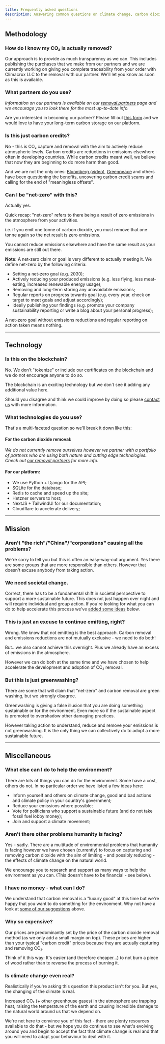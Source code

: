 ```yaml
---
title: Frequently asked questions
description: Answering common questions on climate change, carbon dioxide removal and using the CDR Platform.
---
```


## Methodology

### How do I know my CO₂ is actually removed?

Our approach is to provide as much transparency as we can. This includes publishing the purchases that we make from our partners and we are currently working on giving you complete traceability from your order with Climacrux LLC to the removal with our partner. We'll let you know as soon as this is available.

### What partners do you use?

_Information on our partners is available on our [removal partners](/docs/removal-partner) page and we encourage you to look there for the most up-to-date info._

Are you interested in becoming our partner? Please fill out [this form](https://partner-application.climacrux.com/) and we would love to have your long-term carbon storage on our platform.

### Is this just carbon credits?

No - this is CO₂ capture and removal with the aim to actively reduce atmospheric levels. Carbon credits are reductions in emissions elsewhere - often in developing countries. While carbon credits meant well, we believe that now they are beginning to do more harm than good.

And we are not the only ones: [Bloomberg (video)](https://www.youtube.com/watch?v=20xMbGkEIQI), [Greenpeace](https://www.reuters.com/business/sustainable-business/reuters-impact-greenpeace-calls-end-carbon-offsets-2021-10-06/) and others have been questioning the benefits, uncovering carbon credit scams and calling for the end of "meaningless offsets".

### Can I be "net-zero" with this?

Actually yes.

Quick recap: "net-zero" refers to there being a result of zero emissions in the atmosphere from your activities.

i.e. if you emit one tonne of carbon dioxide, you must remove that one tonne again so the net result is zero emissions.

You cannot reduce emissions elsewhere and have the same result as your emissions are still out there.

**Note:** A net-zero claim or goal is very different to actually meeting it. We define net-zero by the following criteria:

- Setting a net-zero goal (e.g. 2030);
- Actively reducing your produced emissions (e.g. less flying, less meat-eating, increased renewable energy usage);
- Removing and long-term storing any unavoidable emissions;
- Regular reports on progress towards goal (e.g. every year, check on target to meet goals and adjust accordingly);
- Ideally publishing your findings (e.g. promote your company sustainability reporting or write a blog about your personal progress);

A net-zero goal without emissions reductions and regular reporting on action taken means nothing.

---

## Technology

### Is this on the blockchain?

No. We don't "tokenize" or include our certificates on the blockchain and we do not encourage anyone to do so.

The blockchain is an exciting technology but we don't see it adding any additional value here.

Should you disagree and think we could improve by doing so please [contact us](/contact-us) with more information.

### What technologies do you use?

That's a multi-faceted question so we'll break it down like this:

#### For the carbon dioxide removal:

_We do not currently remove ourselves however we partner with a portfolio of partners who are using both nature and cutting edge technologies. Check out [our removal partners](#what-partners-do-you-use) for more info._

#### For our platform:

- We use Python + Django for the API;
- SQLite for the database;
- Redis to cache and speed up the site;
- Hetzner servers to host;
- NextJS + TailwindUI for our documentation;
- Cloudflare to accelerate delivery;

---

## Mission

### Aren't "the rich"/"China"/"corporations" causing all the problems?

We're sorry to tell you but this is often an easy-way-out argument. Yes there are some groups that are more responsible than others. However that doesn't excuse anybody from taking action.

### We need societal change.

Correct, there has to be a fundamental shift in societal perspective to support a more sustainable future. This does not just happen over night and will require individual and group action. If you're looking for what you can do to help accelerate this process we've [added some ideas](#what-else-can-i-do-to-help-the-environment) below.

### This is just an excuse to continue emitting, right?

Wrong. We know that not emitting is the best approach. Carbon removal and emissions reductions are not mutually exclusive - we need to do both!

But...we also cannot achieve this overnight. Plus we already have an excess of emissions in the atmosphere.

However we can do both at the same time and we have chosen to help accelerate the development and adoption of CO₂ removal.

### But this is just greenwashing?

There are some that will claim that "net-zero" and carbon removal are green washing, but we strongly disagree.

Greenwashing is giving a false illusion that you are doing something sustainable or for the environment. Even more so if the sustainable aspect is promoted to overshadow other damaging practices.

However taking action to understand, reduce and remove your emissions is not greenwashing. It is the only thing we can collectively do to adopt a more sustainable future.

---

## Miscellaneous

### What else can I do to help the environment?

There are lots of things you can do for the environment. Some have a cost, others do not. In no particular order we have listed a few ideas here:

- Inform yourself and others on climate change, good and bad actions and climate policy in your country's government;
- Reduce your emissions where possible;
- Vote for politicians who support a sustainable future (and do not take fossil fuel lobby money);
- Join and support a climate movement;

### Aren't there other problems humanity is facing?

Yes - sadly. There are a multitude of environmental problems that humanity is facing however we have chosen (currently) to focus on capturing and removing carbon dioxide with the aim of limiting - and possibly reducing - the effects of climate change on the natural world.

We encourage you to research and support as many ways to help the environment as you can. (This doesn't have to be financial - see below).

### I have no money - what can I do?

We understand that carbon removal is a "luxury good" at this time but we're happy that you want to do something for the environment. Why not have a look at [some of our suggestions](#what-else-can-i-do-to-help-the-environment) above.

### Why so expensive?

Our prices are predominantly set by the price of the carbon dioxide removal method (as we only add a small margin on top). These prices are higher than your typical "carbon credit" prices because they are actually capturing and removing CO₂.

Think of it this way: It's easier (and therefore cheaper...) to not burn a piece of wood rather than to reverse the process of burning it.

### Is climate change even real?

Realistically if you're asking this question this product isn't for you. But yes, the changing of the climate is real.

Increased CO₂ (+ other greenhouse gases) in the atmosphere are trapping heat, raising the temperature of the earth and causing incredible damage to the natural world around us that we depend on.

We're not here to convince you of this fact - there are plenty resources available to do that - but we hope you do continue to see what's evolving around you and begin to accept the fact that climate change is real and that you will need to adapt your behaviour to deal with it.
